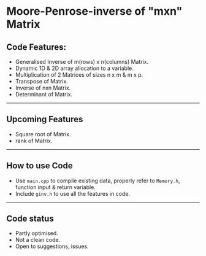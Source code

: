 # Moore-Penrose-inverse of "mxn" Matrix
## Code Features:
- Generalised Inverse of m(rows) x n(columns) Matrix.
- Dynamic 1D & 2D array allocation to a variable.
- Multiplication of 2 Matrices of sizes n x m & m x p.
- Transpose of Matrix.
- Inverse of nxn Matrix.
- Determinant of Matrix.
---
## Upcoming Features
- Square root of Matrix.
- rank of Matrix.
---
## How to use Code
- Use `main.cpp` to compile existing data, properly refer to `Memory.h`, function input & return variable.
- Include `ginv.h` to use all the features in code.
---
## Code status
- Partly optimised.
- Not a clean code.
- Open to suggestions, issues.
